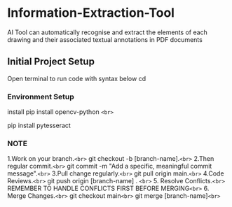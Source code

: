# Information-Extraction-Tool

AI Tool can automatically recognise and extract the elements of each drawing and their associated textual annotations in PDF documents

## Initial Project Setup

Open terminal to run code with syntax below
cd

### Environment Setup

install
pip install opencv-python `<br>`

pip install pytesseract

### NOTE

1.Work on your branch.`<br>`
git checkout -b [branch-name].`<br>`
2.Then regular commit.`<br>`
git commit -m "Add a specific, meaningful commit message".`<br>`
3.Pull change regularly.`<br>`
git pull origin main.`<br>`
4.Code Reviews.`<br>`
git push origin [branch-name] . `<br>` 5. Resolve Conflicts.`<br>`
REMEMBER TO HANDLE CONFLICTS FIRST BEFORE MERGING`<br>` 6. Merge Changes.`<br>`
git checkout main`<br>`
git merge [branch-name]`<br>`
